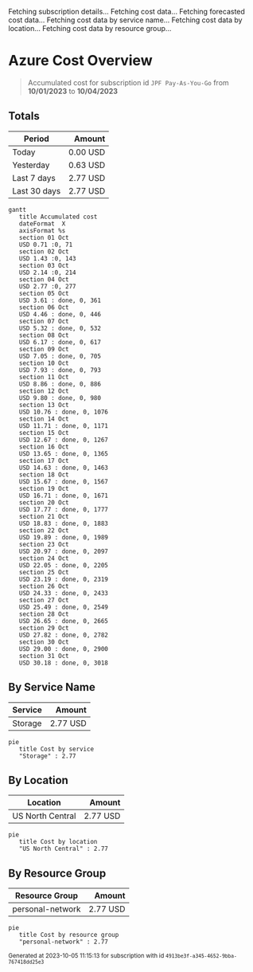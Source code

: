 Fetching subscription details...
Fetching cost data...
Fetching forecasted cost data...
Fetching cost data by service name...
Fetching cost data by location...
Fetching cost data by resource group...
# Azure Cost Overview

> Accumulated cost for subscription id `JPF Pay-As-You-Go` from **10/01/2023** to **10/04/2023**

## Totals

|Period|Amount|
|---|---:|
|Today|0.00 USD|
|Yesterday|0.63 USD|
|Last 7 days|2.77 USD|
|Last 30 days|2.77 USD|

```mermaid
gantt
   title Accumulated cost
   dateFormat  X
   axisFormat %s
   section 01 Oct
   USD 0.71 :0, 71
   section 02 Oct
   USD 1.43 :0, 143
   section 03 Oct
   USD 2.14 :0, 214
   section 04 Oct
   USD 2.77 :0, 277
   section 05 Oct
   USD 3.61 : done, 0, 361
   section 06 Oct
   USD 4.46 : done, 0, 446
   section 07 Oct
   USD 5.32 : done, 0, 532
   section 08 Oct
   USD 6.17 : done, 0, 617
   section 09 Oct
   USD 7.05 : done, 0, 705
   section 10 Oct
   USD 7.93 : done, 0, 793
   section 11 Oct
   USD 8.86 : done, 0, 886
   section 12 Oct
   USD 9.80 : done, 0, 980
   section 13 Oct
   USD 10.76 : done, 0, 1076
   section 14 Oct
   USD 11.71 : done, 0, 1171
   section 15 Oct
   USD 12.67 : done, 0, 1267
   section 16 Oct
   USD 13.65 : done, 0, 1365
   section 17 Oct
   USD 14.63 : done, 0, 1463
   section 18 Oct
   USD 15.67 : done, 0, 1567
   section 19 Oct
   USD 16.71 : done, 0, 1671
   section 20 Oct
   USD 17.77 : done, 0, 1777
   section 21 Oct
   USD 18.83 : done, 0, 1883
   section 22 Oct
   USD 19.89 : done, 0, 1989
   section 23 Oct
   USD 20.97 : done, 0, 2097
   section 24 Oct
   USD 22.05 : done, 0, 2205
   section 25 Oct
   USD 23.19 : done, 0, 2319
   section 26 Oct
   USD 24.33 : done, 0, 2433
   section 27 Oct
   USD 25.49 : done, 0, 2549
   section 28 Oct
   USD 26.65 : done, 0, 2665
   section 29 Oct
   USD 27.82 : done, 0, 2782
   section 30 Oct
   USD 29.00 : done, 0, 2900
   section 31 Oct
   USD 30.18 : done, 0, 3018
```

## By Service Name

|Service|Amount|
|---|---:|
|Storage|2.77 USD|

```mermaid
pie
   title Cost by service
   "Storage" : 2.77
```

## By Location

|Location|Amount|
|---|---:|
|US North Central|2.77 USD|

```mermaid
pie
   title Cost by location
   "US North Central" : 2.77
```

## By Resource Group

|Resource Group|Amount|
|---|---:|
|personal-network|2.77 USD|

```mermaid
pie
   title Cost by resource group
   "personal-network" : 2.77
```

<sup>Generated at 2023-10-05 11:15:13 for subscription with id `4913be3f-a345-4652-9bba-767418dd25e3`</sup>
